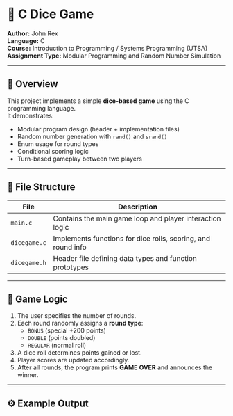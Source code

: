 # 🎲 C Dice Game

**Author:** John Rex  
**Language:** C  
**Course:** Introduction to Programming / Systems Programming (UTSA)  
**Assignment Type:** Modular Programming and Random Number Simulation  

---

## 🧩 Overview
This project implements a simple **dice-based game** using the C programming language.  
It demonstrates:
- Modular program design (header + implementation files)
- Random number generation with `rand()` and `srand()`
- Enum usage for round types
- Conditional scoring logic
- Turn-based gameplay between two players

---

## 🧱 File Structure
| File | Description |
|------|--------------|
| `main.c` | Contains the main game loop and player interaction logic |
| `dicegame.c` | Implements functions for dice rolls, scoring, and round info |
| `dicegame.h` | Header file defining data types and function prototypes |

---

## 🧠 Game Logic
1. The user specifies the number of rounds.  
2. Each round randomly assigns a **round type**:
   - `BONUS` (special +200 points)
   - `DOUBLE` (points doubled)
   - `REGULAR` (normal roll)
3. A dice roll determines points gained or lost.
4. Player scores are updated accordingly.
5. After all rounds, the program prints **GAME OVER** and announces the winner.

---

## ⚙️ Example Output
